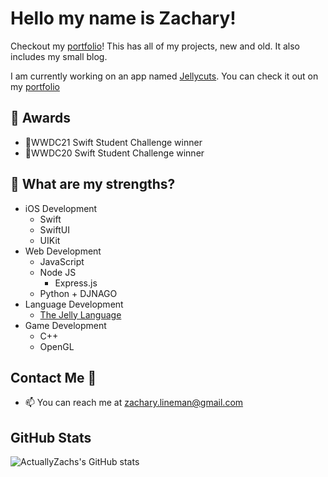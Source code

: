 <!--
**ActuallyZach/ActuallyZach** is a ✨ _special_ ✨ repository because its `README.md` (this file) appears on your GitHub profile..
!-->
# Hello my name is Zachary!
Checkout my [portfolio](https://actuallyzach.com)! This has all of my projects, new and old. It also includes my small blog.

I am currently working on an app named [Jellycuts](https://jellycuts.com). You can check it out on my [portfolio](https://actuallyzach.com)

## 🏅 Awards
- 🏅WWDC21 Swift Student Challenge winner
- 🏅WWDC20 Swift Student Challenge winner

##  💪 What are my strengths?
  - iOS Development
    - Swift
    - SwiftUI
    - UIKit
  - Web Development
    - JavaScript
    - Node JS
      - Express.js
    - Python + DJNAGO
  - Language Development
    - [The Jelly Language](https://jellycuts.com/docs)
  - Game Development
    - C++
    - OpenGL

## Contact Me 🔗
- 📫 You can reach me at zachary.lineman@gmail.com

## GitHub Stats
![ActuallyZachs's GitHub stats](https://github-readme-stats.vercel.app/api?username=actuallyzach&show_icons=true&theme=radical)

